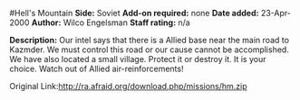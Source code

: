 #Hell's Mountain
**Side:** Soviet
**Add-on required:** none
**Date added:** 23-Apr-2000
**Author:** Wilco Engelsman
**Staff rating:** n/a

**Description:** Our intel says that there is a Allied base near the main road to Kazmder. We must control this road or our cause cannot be accomplished. We have also located a small village. Protect it or destroy it. It is your choice. Watch out of Allied air-reinforcements!

Original Link:http://ra.afraid.org/download.php/missions/hm.zip
